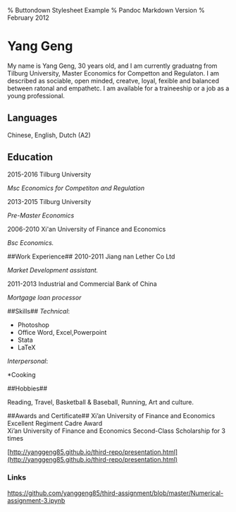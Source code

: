 % Buttondown Stylesheet Example
% Pandoc Markdown Version
% February 2012

Yang Geng
=======
My name is Yang Geng, 30 years old, and I am currently graduatng from Tilburg University, Master Economics for Competton and Regulaton. I am described as sociable, open minded, creatve, loyal, fexible and balanced between ratonal and empathetc. I am available for a traineeship or a job as a young professional.

## Languages

Chinese, English, Dutch (A2)

## Education

2015-2016 Tilburg University

*Msc Economics for Competiton and Regulation*

2013-2015 Tilburg University

*Pre-Master Economics*


2006-2010
Xi'an University of Finance and Economics

*Bsc Economics.*


##Work Experience##
2010-2011 Jiang nan Lether Co Ltd

*Market Development assistant.*

2011-2013 Industrial and Commercial Bank of China

*Mortgage loan processor*

##Skills##
*Technical*:

* Photoshop
* Office Word, Excel,Powerpoint
* Stata
* LaTeX

*Interpersonal*:

*Cooking

##Hobbies##

Reading, Travel, Basketball & Baseball, Running, Art and culture. 

##Awards and Certificate##
Xi’an University of Finance and Economics Excellent Regiment Cadre Award   
Xi’an University of Finance and Economics Second-Class Scholarship for 3 times

[http://yanggeng85.github.io/third-repo/presentation.html](http://yanggeng85.github.io/third-repo/presentation.html)
 
### Links
https://github.com/yanggeng85/third-assignment/blob/master/Numerical-assignment-3.ipynb

